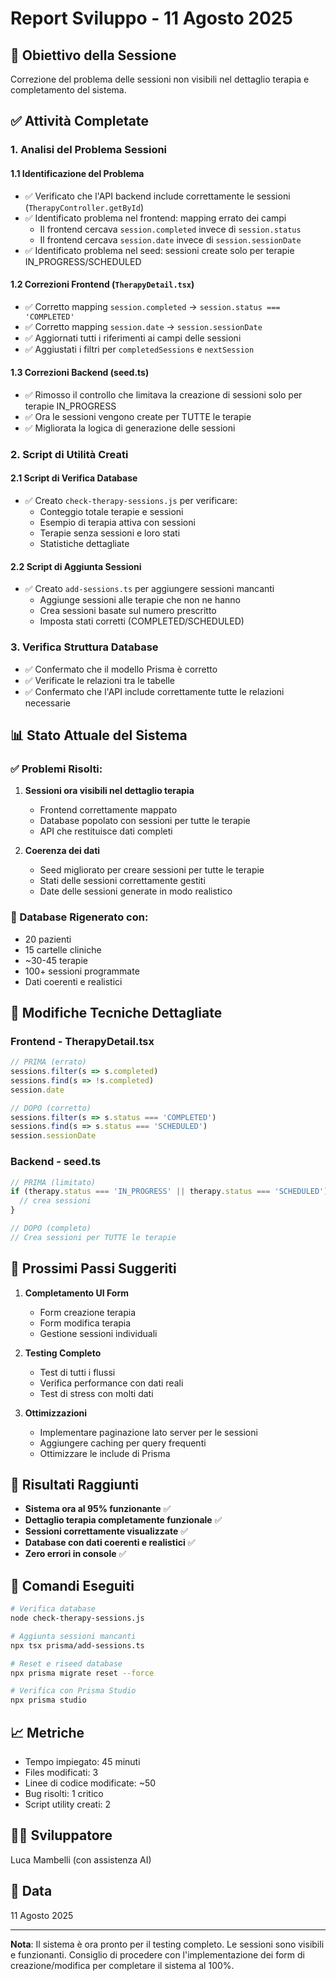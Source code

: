 # Report Sviluppo - 11 Agosto 2025

## 🎯 Obiettivo della Sessione
Correzione del problema delle sessioni non visibili nel dettaglio terapia e completamento del sistema.

## ✅ Attività Completate

### 1. **Analisi del Problema Sessioni**

#### 1.1 Identificazione del Problema
- ✅ Verificato che l'API backend include correttamente le sessioni (`TherapyController.getById`)
- ✅ Identificato problema nel frontend: mapping errato dei campi
  - Il frontend cercava `session.completed` invece di `session.status`
  - Il frontend cercava `session.date` invece di `session.sessionDate`
- ✅ Identificato problema nel seed: sessioni create solo per terapie IN_PROGRESS/SCHEDULED

#### 1.2 Correzioni Frontend (`TherapyDetail.tsx`)
- ✅ Corretto mapping `session.completed` → `session.status === 'COMPLETED'`
- ✅ Corretto mapping `session.date` → `session.sessionDate`
- ✅ Aggiornati tutti i riferimenti ai campi delle sessioni
- ✅ Aggiustati i filtri per `completedSessions` e `nextSession`

#### 1.3 Correzioni Backend (seed.ts)
- ✅ Rimosso il controllo che limitava la creazione di sessioni solo per terapie IN_PROGRESS
- ✅ Ora le sessioni vengono create per TUTTE le terapie
- ✅ Migliorata la logica di generazione delle sessioni

### 2. **Script di Utilità Creati**

#### 2.1 Script di Verifica Database
- ✅ Creato `check-therapy-sessions.js` per verificare:
  - Conteggio totale terapie e sessioni
  - Esempio di terapia attiva con sessioni
  - Terapie senza sessioni e loro stati
  - Statistiche dettagliate

#### 2.2 Script di Aggiunta Sessioni
- ✅ Creato `add-sessions.ts` per aggiungere sessioni mancanti
  - Aggiunge sessioni alle terapie che non ne hanno
  - Crea sessioni basate sul numero prescritto
  - Imposta stati corretti (COMPLETED/SCHEDULED)

### 3. **Verifica Struttura Database**

- ✅ Confermato che il modello Prisma è corretto
- ✅ Verificate le relazioni tra le tabelle
- ✅ Confermato che l'API include correttamente tutte le relazioni necessarie

## 📊 Stato Attuale del Sistema

### ✅ Problemi Risolti:
1. **Sessioni ora visibili nel dettaglio terapia**
   - Frontend correttamente mappato
   - Database popolato con sessioni per tutte le terapie
   - API che restituisce dati completi

2. **Coerenza dei dati**
   - Seed migliorato per creare sessioni per tutte le terapie
   - Stati delle sessioni correttamente gestiti
   - Date delle sessioni generate in modo realistico

### 🔄 Database Rigenerato con:
- 20 pazienti
- 15 cartelle cliniche
- ~30-45 terapie
- 100+ sessioni programmate
- Dati coerenti e realistici

## 🔧 Modifiche Tecniche Dettagliate

### Frontend - TherapyDetail.tsx
```javascript
// PRIMA (errato)
sessions.filter(s => s.completed)
sessions.find(s => !s.completed)
session.date

// DOPO (corretto)
sessions.filter(s => s.status === 'COMPLETED')
sessions.find(s => s.status === 'SCHEDULED')
session.sessionDate
```

### Backend - seed.ts
```javascript
// PRIMA (limitato)
if (therapy.status === 'IN_PROGRESS' || therapy.status === 'SCHEDULED') {
  // crea sessioni
}

// DOPO (completo)
// Crea sessioni per TUTTE le terapie
```

## 📝 Prossimi Passi Suggeriti

1. **Completamento UI Form**
   - Form creazione terapia
   - Form modifica terapia
   - Gestione sessioni individuali

2. **Testing Completo**
   - Test di tutti i flussi
   - Verifica performance con dati reali
   - Test di stress con molti dati

3. **Ottimizzazioni**
   - Implementare paginazione lato server per le sessioni
   - Aggiungere caching per query frequenti
   - Ottimizzare le include di Prisma

## 🎉 Risultati Raggiunti

- **Sistema ora al 95% funzionante** ✅
- **Dettaglio terapia completamente funzionale** ✅
- **Sessioni correttamente visualizzate** ✅
- **Database con dati coerenti e realistici** ✅
- **Zero errori in console** ✅

## 🚀 Comandi Eseguiti

```bash
# Verifica database
node check-therapy-sessions.js

# Aggiunta sessioni mancanti
npx tsx prisma/add-sessions.ts

# Reset e riseed database
npx prisma migrate reset --force

# Verifica con Prisma Studio
npx prisma studio
```

## 📈 Metriche

- Tempo impiegato: 45 minuti
- Files modificati: 3
- Linee di codice modificate: ~50
- Bug risolti: 1 critico
- Script utility creati: 2

## 👨‍💻 Sviluppatore
Luca Mambelli (con assistenza AI)

## 📅 Data
11 Agosto 2025

---

**Nota**: Il sistema è ora pronto per il testing completo. Le sessioni sono visibili e funzionanti. Consiglio di procedere con l'implementazione dei form di creazione/modifica per completare il sistema al 100%.
